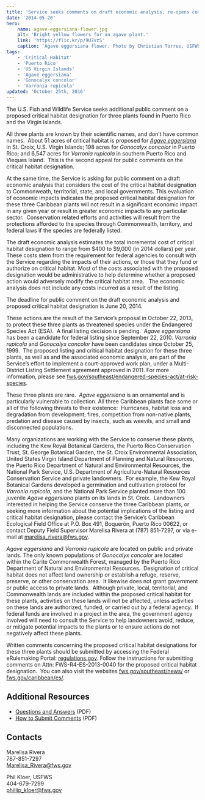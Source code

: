 ```yaml
---
title: 'Service seeks comments on draft economic analysis, re-opens comment period on proposal to designate Critical Habitat for three Caribbean plants'
date: '2014-05-20'
hero:
    name: agave-eggersiana-flower.jpg
    alt: 'Bright yellow flowers for an agave plant.'
    link: 'https://flic.kr/p/9U7vzS'
    caption: 'Agave eggersiana flower. Photo by Christian Torres, USFWS.'
tags:
    - 'Critical Habitat'
    - 'Puerto Rico'
    - 'US Virgin Islands'
    - 'Agave eggersiana'
    - 'Gonocalyx concolor'
    - 'Varronia rupicola'
updated: 'October 25th, 2016'
---
```


The U.S. Fish and Wildlife Service seeks additional public comment on a proposed critical habitat designation for three plants found in Puerto Rico and the Virgin Islands.

All three plants are known by their scientific names, and don’t have common names.  About 51 acres of critical habitat is proposed for [_Agave eggersiana_](https://www.fws.gov/caribbean/es/Agave-eggersiana.html) in St. Croix, U.S. Virgin Islands; 198 acres for _Gonocalyx concolor_ in Puerto Rico; and 6,547 acres for _Varronia rupicola_ in southern Puerto Rico and Vieques Island.  This is the second appeal for public comments on the critical habitat designation.

At the same time, the Service is asking for public comment on a draft economic analysis that considers the cost of the critical habitat designation to Commonweath, territorial, state, and local governments. This evaluation of economic impacts indicates the proposed critical habitat designation for these three Caribbean plants will not result in a significant economic impact in any given year or result in greater economic impacts to any particular sector.  Conservation related efforts and activities will result from the protections afforded to the species through Commonwealth, territory, and federal laws if the species are federally listed.

The draft economic analysis estimates the total incremental cost of critical habitat designation to range from $400 to $9,000 (in 2014 dollars) per year.  These costs stem from the requirement for federal agencies to consult with the Service regarding the impacts of their actions, or those that they fund or authorize on critical habitat. Most of the costs associated with the proposed designation would be administrative to help determine whether a proposed action would adversely modify the critical habitat area.   The economic analysis does not include any costs incurred as a result of the listing.

The deadline for public comment on the draft economic analysis and proposed critical habitat designation is June 20, 2014.

These actions are the result of the Service’s proposal in October 22, 2013, to protect these three plants as threatened species under the Endangered Species Act (ESA).  A final listing decision is pending.  _Agave eggersiana_ has been a candidate for federal listing since September 22, 2010\. _Varronia_ _rupicola_ and _Gonocalyx concolor_ have been candidates since October 25, 1999.  The proposed listing and critical habitat designation for these three plants, as well as and the associated economic analysis, are part of the Service’s effort to implement a court-approved work plan, under a Multi-District Listing Settlement agreement approved in 2011. For more information, please see [fws.gov/southeast/endangered-species-act/at-risk-species](http://www.fws.gov/southeast/endangered-species-act/at-risk-species/).

These three plants are rare.  _Agave eggersiana_ is an ornamental and is particularly vulnerable to collection. All three Caribbean plants face some or all of the following threats to their existence:  Hurricanes, habitat loss and degradation from development; fires, competition from non-native plants, predation and disease caused by insects, such as weevils, and small and disconnected populations.

Many organizations are working with the Service to conserve these plants, including the Kew Royal Botanical Gardens, the Puerto Rico Conservation Trust, St. George Botanical Garden, the St. Croix Environmental Association, United States Virgin Island Department of Planning and Natural Resources, the Puerto Rico Department of Natural and Environmental Resources, the National Park Service, U.S. Department of Agriculture-Natural Resources Conservation Service and private landowners.  For example, the Kew Royal Botanical Gardens developed a germination and cultivation protocol for _Varronia_ _rupicola,_ and the National Park Service planted more than 100 juvenile _Agave eggersiana_ plants on its lands in St. Croix.  Landowners interested in helping the Service conserve the three Caribbean plants, or seeking more information about the potential implications of the listing and critical habitat designation, please contact the Service’s Caribbean Ecological Field Office at P.O. Box 491, Boquerón, Puerto Rico 00622, or contact Deputy Field Supervisor Marelisa Rivera at (787) 851-7297, or via e-mail at [marelisa_rivera@fws.gov](mailto:marelisa_rivera@fws.gov?subject=3%20Caribbean%20Plants).

_Agave eggersiana_ and _Varronia rupicola_ are located on public and private lands. The only known populations of _Gonocalyx concolor_ are located within the Carite Commonwealth Forest, managed by the Puerto Rico Department of Natural and Environmental Resources.  Designation of critical habitat does not affect land ownership or establish a refuge, reserve, preserve, or other conservation area.  It likewise does not grant government or public access to private lands.  Although private, local, territorial, and Commonwealth lands are included within the proposed critical habitat for these plants, activities on these lands will not be affected, unless activities on these lands are authorized, funded, or carried out by a federal agency.  If federal funds are involved in a project in the area, the government agency involved will need to consult the Service to help landowners avoid, reduce, or mitigate potential impacts to the plants or to ensure actions do not negatively affect these plants. 

Written comments concerning the proposed critical habitat designations for these three plants should be submitted by accessing the Federal eRulemaking Portal: [regulations.gov](https://www.regulations.gov). Follow the instructions for submitting comments on Attn: FWS-R4-ES-2013-0040 for the proposed critical habitat designation.  You can also visit the websites [fws.gov/southeast/news/](https://www.fws.gov/southeast/news/) or [fws.gov/caribbean/es/](https://www.fws.gov/caribbean/es/).

## Additional Resources

 - [Questions and Answers](https://www.fws.gov/southeast/news/2014/3-Caribbean-plants_Q&A.pdf) (PDF)
 - [How to Submit Comments](https://www.fws.gov/southeast/news/2014/Comment_Instructions_3_Caribbean_Plants.pdf) (PDF)

## Contacts

Marelisa Rivera  
787-851-7297  
Marelisa_Rivera@fws.gov

Phil Kloer, USFWS  
404-679-7299  
[phillip_kloer@fws.gov](mailto:phillip_kloer@fws.gov)
